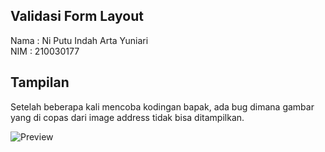 ## Validasi Form Layout
Nama : Ni Putu Indah Arta Yuniari <br> NIM : 210030177

## Tampilan
Setelah beberapa kali mencoba kodingan bapak, ada bug dimana gambar yang di copas dari image address tidak bisa ditampilkan.

![Preview](lib/assets/image.png)